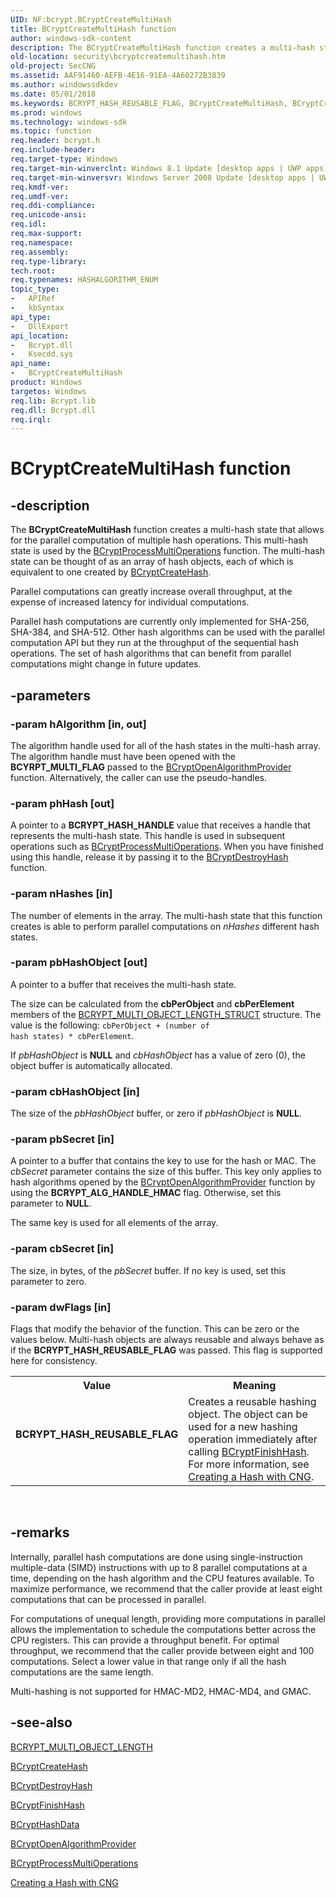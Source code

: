 ```yaml
---
UID: NF:bcrypt.BCryptCreateMultiHash
title: BCryptCreateMultiHash function
author: windows-sdk-content
description: The BCryptCreateMultiHash function creates a multi-hash state that allows for the parallel computation of multiple hash operations.
old-location: security\bcryptcreatemultihash.htm
old-project: SecCNG
ms.assetid: AAF91460-AEFB-4E16-91EA-4A60272B3839
ms.author: windowssdkdev
ms.date: 05/01/2018
ms.keywords: BCRYPT_HASH_REUSABLE_FLAG, BCryptCreateMultiHash, BCryptCreateMultiHash function [Security], bcrypt/BCryptCreateMultiHash, security.bcryptcreatemultihash
ms.prod: windows
ms.technology: windows-sdk
ms.topic: function
req.header: bcrypt.h
req.include-header: 
req.target-type: Windows
req.target-min-winverclnt: Windows 8.1 Update [desktop apps | UWP apps]
req.target-min-winversvr: Windows Server 2008 Update [desktop apps | UWP apps]
req.kmdf-ver: 
req.umdf-ver: 
req.ddi-compliance: 
req.unicode-ansi: 
req.idl: 
req.max-support: 
req.namespace: 
req.assembly: 
req.type-library: 
tech.root: 
req.typenames: HASHALGORITHM_ENUM
topic_type:
-	APIRef
-	kbSyntax
api_type:
-	DllExport
api_location:
-	Bcrypt.dll
-	Ksecdd.sys
api_name:
-	BCryptCreateMultiHash
product: Windows
targetos: Windows
req.lib: Bcrypt.lib
req.dll: Bcrypt.dll
req.irql: 
---
```


# BCryptCreateMultiHash function


## -description


The <b>BCryptCreateMultiHash</b> function creates a multi-hash state that allows for the parallel computation of multiple hash operations. This multi-hash state is used by the <a href="https://msdn.microsoft.com/5FD28AC3-46D2-4F06-BF06-F5FEF8E531F5">BCryptProcessMultiOperations</a> function. The multi-hash state can be thought of as an array of hash objects, each of which is equivalent to one created by <a href="https://msdn.microsoft.com/deb02f67-f3d3-4542-8245-fd4982c3190b">BCryptCreateHash</a>.

 Parallel computations can greatly increase overall throughput, at the expense of increased latency for individual computations.

 Parallel hash computations are currently only implemented for SHA-256, SHA-384, and SHA-512. Other hash algorithms can be used with the parallel computation API but they run at the throughput of the sequential hash operations. The set of hash algorithms that can benefit from parallel computations might change in future updates.


## -parameters




### -param hAlgorithm [in, out]

The algorithm handle used for all of the hash states in the multi-hash array. The algorithm handle must have been opened with the <b>BCYRPT_MULTI_FLAG</b> passed to the <a href="https://msdn.microsoft.com/aceba9c0-19e6-4f3c-972a-752feed4a9f8">BCryptOpenAlgorithmProvider</a> function. Alternatively, the caller can use the pseudo-handles. 


### -param phHash [out]

A pointer to a <b>BCRYPT_HASH_HANDLE</b> value that receives a handle that represents the multi-hash state. This handle is used in subsequent operations such as <a href="https://msdn.microsoft.com/5FD28AC3-46D2-4F06-BF06-F5FEF8E531F5">BCryptProcessMultiOperations</a>. When you have finished using this handle, release it by passing it to the <a href="https://msdn.microsoft.com/067dac61-98b9-478c-ac4d-e141961865e9">BCryptDestroyHash</a> function.


### -param nHashes [in]

The number of elements in the array. The multi-hash state that this function creates is able to perform parallel computations on <i>nHashes</i> different hash states.


### -param pbHashObject [out]

A pointer to a buffer that receives the multi-hash state. 

The size can be calculated from the <b>cbPerObject</b>  and <b>cbPerElement</b> members of the <a href="https://msdn.microsoft.com/CA85EA5A-4FAD-4896-BAD3-1D4C1CBD4735">BCRYPT_MULTI_OBJECT_LENGTH_STRUCT</a> structure. The value is the following: <code>cbPerObject + (number of hash states) * cbPerElement</code>.

If <i>pbHashObject</i> is <b>NULL</b> and <i>cbHashObject</i> has a value of zero (0), the object buffer is automatically allocated.


### -param cbHashObject [in]

The size of the <i>pbHashObject</i> buffer, or zero if <i>pbHashObject</i> is <b>NULL</b>.


### -param pbSecret [in]

A pointer to a buffer that contains the key to use for the hash or MAC. The <i>cbSecret</i> parameter contains the size of this buffer. This key only applies to hash algorithms opened by the <a href="https://msdn.microsoft.com/aceba9c0-19e6-4f3c-972a-752feed4a9f8">BCryptOpenAlgorithmProvider</a> function by using the <b>BCRYPT_ALG_HANDLE_HMAC</b> flag.  Otherwise, set this parameter to <b>NULL</b>. 

The same key is used for all elements of the array.


### -param cbSecret [in]

The size, in bytes, of the <i>pbSecret</i> buffer. If no key is used, set this parameter to zero.


### -param dwFlags [in]

Flags that modify the behavior of the function. This can be zero or the values below. Multi-hash objects are always reusable and always behave as if the <b>BCRYPT_HASH_REUSABLE_FLAG</b> was passed. This flag is supported here for consistency.

<table>
<tr>
<th>Value</th>
<th>Meaning</th>
</tr>
<tr>
<td width="40%"><a id="BCRYPT_HASH_REUSABLE_FLAG"></a><a id="bcrypt_hash_reusable_flag"></a><dl>
<dt><b>BCRYPT_HASH_REUSABLE_FLAG</b></dt>
</dl>
</td>
<td width="60%">
Creates a reusable hashing object. The object can be used for a new hashing operation immediately after calling <a href="https://msdn.microsoft.com/82a7c3d9-c01b-46d0-8b54-694dc0d8ffdd">BCryptFinishHash</a>. For more information, see <a href="https://msdn.microsoft.com/f36b7e36-4377-4940-8951-6caba6e3ce8a">Creating a Hash with CNG</a>.

</td>
</tr>
</table>
 


## -remarks



 Internally, parallel hash computations are done using single-instruction multiple-data (SIMD) instructions with up to 8 parallel computations at a time, depending on the hash algorithm and the CPU features available. To maximize performance, we recommend that the caller provide at least eight computations that can be processed in parallel. 

For computations of unequal length, providing more computations in parallel allows the implementation to schedule the computations better across the CPU registers. This can provide a throughput benefit. For optimal throughput, we recommend that the caller provide between eight and 100 computations. Select a lower value in that range only if all the hash computations are the same length.

Multi-hashing is not supported for HMAC-MD2, HMAC-MD4, and GMAC.




## -see-also




<a href="https://msdn.microsoft.com/CA85EA5A-4FAD-4896-BAD3-1D4C1CBD4735">BCRYPT_MULTI_OBJECT_LENGTH</a>



<a href="https://msdn.microsoft.com/deb02f67-f3d3-4542-8245-fd4982c3190b">BCryptCreateHash</a>



<a href="https://msdn.microsoft.com/067dac61-98b9-478c-ac4d-e141961865e9">BCryptDestroyHash</a>



<a href="https://msdn.microsoft.com/82a7c3d9-c01b-46d0-8b54-694dc0d8ffdd">BCryptFinishHash</a>



<a href="https://msdn.microsoft.com/dab89dff-dc84-4f69-8b6b-de65704b0265">BCryptHashData</a>



<a href="https://msdn.microsoft.com/aceba9c0-19e6-4f3c-972a-752feed4a9f8">BCryptOpenAlgorithmProvider</a>



<a href="https://msdn.microsoft.com/5FD28AC3-46D2-4F06-BF06-F5FEF8E531F5">BCryptProcessMultiOperations</a>



<a href="https://msdn.microsoft.com/f36b7e36-4377-4940-8951-6caba6e3ce8a">Creating a Hash with CNG</a>
 

 

